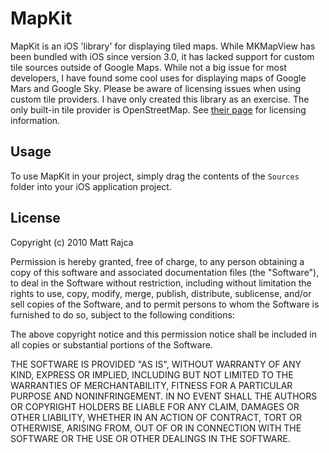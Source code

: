 MapKit
======

MapKit is an iOS 'library' for displaying tiled maps. While MKMapView has been bundled with iOS since version 3.0, it has lacked support for custom tile sources outside of Google Maps. While not a big issue for most developers, I have found some cool uses for displaying maps of Google Mars and Google Sky. Please be aware of licensing issues when using custom tile providers. I have only created this library as an exercise. The only built-in tile provider is OpenStreetMap. See [their page](http://wiki.openstreetmap.org/wiki/OpenStreetMap_License) for licensing information.

Usage
-----

To use MapKit in your project, simply drag the contents of the `Sources` folder into your iOS application project.

License
-------

Copyright (c) 2010 Matt Rajca

Permission is hereby granted, free of charge, to any person obtaining a copy
of this software and associated documentation files (the "Software"), to deal
in the Software without restriction, including without limitation the rights
to use, copy, modify, merge, publish, distribute, sublicense, and/or sell
copies of the Software, and to permit persons to whom the Software is
furnished to do so, subject to the following conditions:

The above copyright notice and this permission notice shall be included in
all copies or substantial portions of the Software.

THE SOFTWARE IS PROVIDED "AS IS", WITHOUT WARRANTY OF ANY KIND, EXPRESS OR
IMPLIED, INCLUDING BUT NOT LIMITED TO THE WARRANTIES OF MERCHANTABILITY,
FITNESS FOR A PARTICULAR PURPOSE AND NONINFRINGEMENT. IN NO EVENT SHALL THE
AUTHORS OR COPYRIGHT HOLDERS BE LIABLE FOR ANY CLAIM, DAMAGES OR OTHER
LIABILITY, WHETHER IN AN ACTION OF CONTRACT, TORT OR OTHERWISE, ARISING FROM,
OUT OF OR IN CONNECTION WITH THE SOFTWARE OR THE USE OR OTHER DEALINGS IN
THE SOFTWARE.
